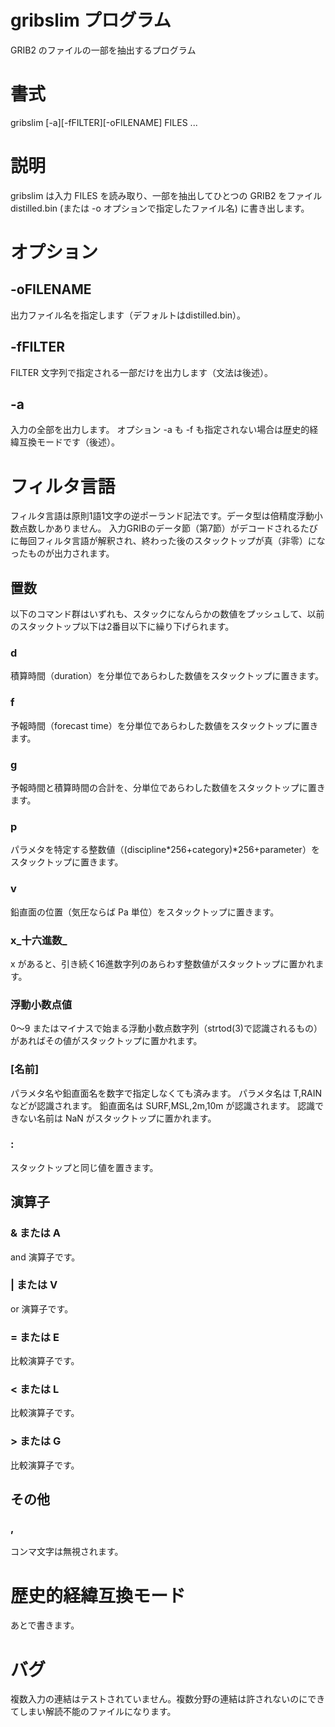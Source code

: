 # gribslim プログラム
GRIB2 のファイルの一部を抽出するプログラム
# 書式
gribslim [-a][-fFILTER][-oFILENAME] FILES ...
# 説明
gribslim は入力 FILES を読み取り、一部を抽出してひとつの GRIB2 をファイル distilled.bin (または -o オプションで指定したファイル名) に書き出します。
# オプション
## -oFILENAME
出力ファイル名を指定します（デフォルトはdistilled.bin）。
## -fFILTER
FILTER 文字列で指定される一部だけを出力します（文法は後述）。
## -a
入力の全部を出力します。
オプション -a も -f も指定されない場合は歴史的経緯互換モードです（後述）。
# フィルタ言語
フィルタ言語は原則1語1文字の逆ポーランド記法です。データ型は倍精度浮動小数点数しかありません。
入力GRIBのデータ節（第7節）がデコードされるたびに毎回フィルタ言語が解釈され、終わった後のスタックトップが真（非零）になったものが出力されます。
## 置数
以下のコマンド群はいずれも、スタックになんらかの数値をプッシュして、以前のスタックトップ以下は2番目以下に繰り下げられます。
### d
積算時間（duration）を分単位であらわした数値をスタックトップに置きます。
### f
予報時間（forecast time）を分単位であらわした数値をスタックトップに置きます。
### g
予報時間と積算時間の合計を、分単位であらわした数値をスタックトップに置きます。
### p
パラメタを特定する整数値（(discipline*256+category)*256+parameter）をスタックトップに置きます。
### v
鉛直面の位置（気圧ならば Pa 単位）をスタックトップに置きます。
### x_十六進数_
x があると、引き続く16進数字列のあらわす整数値がスタックトップに置かれます。
### 浮動小数点値
0～9 またはマイナスで始まる浮動小数点数字列（strtod(3)で認識されるもの）があればその値がスタックトップに置かれます。
### [名前]
パラメタ名や鉛直面名を数字で指定しなくても済みます。
パラメタ名は T,RAIN などが認識されます。
鉛直面名は SURF,MSL,2m,10m が認識されます。
認識できない名前は NaN がスタックトップに置かれます。
### :
スタックトップと同じ値を置きます。
## 演算子
### & または A
and 演算子です。
### | または V
or 演算子です。
### = または E
比較演算子です。
### < または L
比較演算子です。
### > または G
比較演算子です。
## その他
### ,
コンマ文字は無視されます。
# 歴史的経緯互換モード
あとで書きます。
# バグ
複数入力の連結はテストされていません。複数分野の連結は許されないのにできてしまい解読不能のファイルになります。
